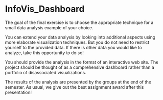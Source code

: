 # InfoVis_Dashboard

The goal of the final exercise is to choose the appropriate technique for a small data analysis example of your choice.

You can extend your data analysis by looking into additional aspects using more elaborate visualization techniques. But you do not need to restrict yourself to the provided data. If there is other data you would like to analyze, take this opportunity to do so!

You should provide the analysis in the format of an interactive web site. The project should be thought of as a comprehensive dashboard rather than a portfolio of disassociated visualizations. 

The results of the analysis are presented by the groups at the end of the semester. As usual, we give out the best assignment award after this presentation!